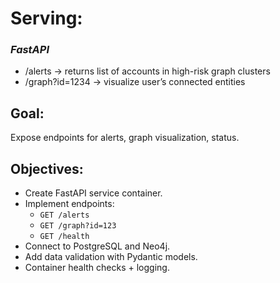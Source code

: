 # Serving:
### _FastAPI_
* /alerts → returns list of accounts in high-risk graph clusters
* /graph?id=1234 → visualize user’s connected entities

## Goal:
Expose endpoints for alerts, graph visualization, status.

## Objectives:
* Create FastAPI service container.
* Implement endpoints:
    * `GET /alerts`
    * `GET /graph?id=123`
    * `GET /health`
* Connect to PostgreSQL and Neo4j.
* Add data validation with Pydantic models.
* Container health checks + logging.
